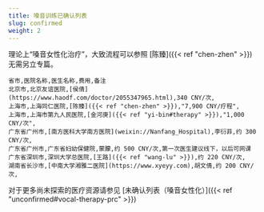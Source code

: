 ```yaml
---
title: 嗓音训练已确认列表
slug: confirmed
weight: 2
---
```


理论上“嗓音女性化治疗”，大致流程可以参照 [陈臻]({{< ref "chen-zhen" >}}) 无需另立专篇。

```csv
省市,医院名称,医生名称,费用,备注
北京市,北京友谊医院,[侯倩](https://www.haodf.com/doctor/2055347965.html),340 CNY/次,
上海市,上海同仁医院,[陈臻]({{< ref "chen-zhen" >}}),"7,900 CNY/疗程",
上海市,上海市第九人民医院,[金河庚]({{< ref "yi-bin#therapy" >}}),"1,000 CNY/次",
广东省广州市,[南方医科大学南方医院](weixin://Nanfang_Hospital),李衍菲,约 300 CNY/次,
广东省广州市,广东省妇幼保健院,蒙朦,约 500 CNY/次,第一次医生建议线下，以后可网课
广东省深圳市,深圳大学总医院,[王路]({{< ref "wang-lu" >}}),约 220 CNY/次,
湖南省长沙市,[中南大学湘雅二医院](https://www.xyeyy.com),胡文倩,约 200 CNY/次,
```

对于更多尚未探索的医疗资源请参见 [未确认列表（嗓音女性化）]({{< ref "unconfirmed#vocal-therapy-prc" >}})
